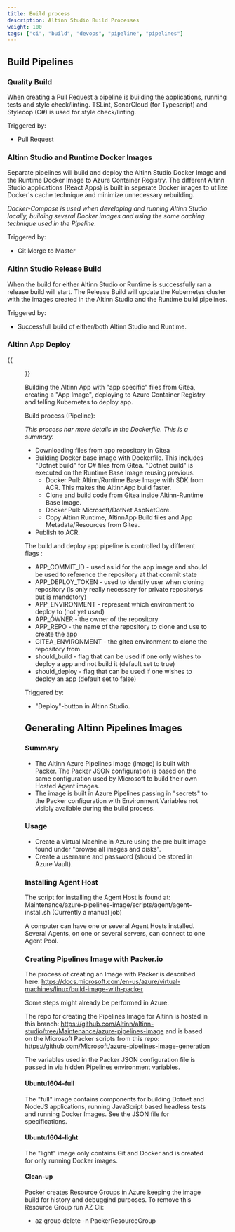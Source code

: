 ```yaml
---
title: Build process
description: Altinn Studio Build Processes
weight: 100
tags: ["ci", "build", "devops", "pipeline", "pipelines"]
---
```


## Build Pipelines

### Quality Build

When creating a Pull Request a pipeline is building the applications, running tests and style check/linting.
TSLint, SonarCloud (for Typescript) and Stylecop (C#) is used for style check/linting.

Triggered by:

* Pull Request

### Altinn Studio and Runtime Docker Images

Separate pipelines will build and deploy the Altinn Studio Docker Image and the Runtime Docker Image to Azure Container Registry.
The different Altinn Studio applications (React Apps) is built in seperate Docker images to utilize Docker's cache technique and minimize unnecessary rebuilding.

*Docker-Compose is used when developing and running Altinn Studio locally, building several Docker images and using the same caching technique used in the Pipeline.*

Triggered by:

* Git Merge to Master

### Altinn Studio Release Build

When the build for either Altinn Studio or Runtime is successfully ran a release build will start.
The Release Build will update the Kubernetes cluster with the images created in the Altinn Studio and the Runtime build pipelines.

Triggered by:

* Successfull build of either/both Altinn Studio and Runtime.

### Altinn App Deploy

{{<figure src="ServiceRuntime.svg?width=1000" title="Service Runtime docker image bundling process.">}}

Building the Altinn App with "app specific" files from Gitea, creating a "App Image", deploying to Azure Container Registry and telling Kubernetes to deploy app.

Build process (Pipeline):

_This process har more details in the Dockerfile. This is a summary._

* Downloading files from app repository in Gitea
* Building Docker base image with Dockerfile. This includes "Dotnet build" for C# files from Gitea. "Dotnet build" is executed on the Runtime Base Image reusing previous.
  * Docker Pull: Altinn/Runtime Base Image with SDK from ACR. This makes the AltinnApp build faster.
  * Clone and build code from Gitea inside Altinn-Runtime Base Image.
  * Docker Pull: Microsoft/DotNet AspNetCore.
  * Copy Altinn Runtime, AltinnApp Build files and App Metadata/Resources from Gitea.
* Publish to ACR.

The build and deploy app pipeline is controlled by different flags :

* APP_COMMIT_ID - used as id for the app image and should be used to reference the repository at that commit state
* APP_DEPLOY_TOKEN - used to identify user when cloning repository (is only really necessary for private repositorys but is mandetory)
* APP_ENVIRONMENT - represent which environment to deploy to (not yet used)
* APP_OWNER - the owner of the repository
* APP_REPO - the name of the repository to clone and use to create the app
* GITEA_ENVIRONMENT - the gitea environment to clone the repository from
* should_build - flag that can be used if one only wishes to deploy a app and not build it (default set to true)
* should_deploy - flag that can be used if one wishes to deploy an app (default set to false)

Triggered by:

* "Deploy"-button in Altinn Studio.

## Generating Altinn Pipelines Images

### Summary

* The Altinn Azure Pipelines Image (image) is built with Packer. The Packer JSON configuration is based on the same configuration used by Microsoft to build their own Hosted Agent images.
* The image is built in Azure Pipelines passing in "secrets" to the Packer configuration with Environment Variables not visibly available during the build process.

### Usage

* Create a Virtual Machine in Azure using the pre built image found under "browse all images and disks".
* Create a username and password (should be stored in Azure Vault).

### Installing Agent Host

The script for installing the Agent Host is found at: Maintenance/azure-pipelines-image/scripts/agent/agent-install.sh (Currently a manual job)

A computer can have one or several Agent Hosts installed. Several Agents, on one or several servers, can connect to one Agent Pool.

### Creating Pipelines Image with Packer.io

The process of creating an Image with Packer is described here: https://docs.microsoft.com/en-us/azure/virtual-machines/linux/build-image-with-packer

Some steps might already be performed in Azure.

The repo for creating the Pipelines Image for Altinn is hosted in this branch: https://github.com/Altinn/altinn-studio/tree/Maintenance/azure-pipelines-image and is based on the Microsoft Packer scripts from this repo: https://github.com/Microsoft/azure-pipelines-image-generation

The variables used in the Packer JSON configuration file is passed in via hidden Pipelines environment variables.
 
#### Ubuntu1604-full

The "full" image contains components for building Dotnet and NodeJS applications, running JavaScript based headless tests and running Docker Images. See the JSON file for specifications.

#### Ubuntu1604-light

The "light" image only contains Git and Docker and is created for only running Docker images.

#### Clean-up

Packer creates Resource Groups in Azure keeping the image build for history and debuggind purposes. To remove this Resource Group run AZ Cli:

* az group delete -n PackerResourceGroup